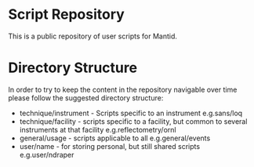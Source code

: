 Script Repository
=================

This is a public repository of user scripts for Mantid.

Directory Structure
===================

In order to try to keep the content in the repository navigable over time please follow the suggested directory structure:

* technique/instrument	-	Scripts specific to an instrument
  e.g.sans/loq
* technique/facility	-	scripts specific to a facility, but common to several instruments at that facility
  e.g.reflectometry/ornl	
* general/usage -	scripts applicable to all
  e.g.general/events
* user/name -	for storing personal, but still shared scripts 
  e.g.user/ndraper
 
